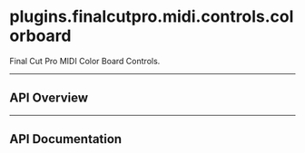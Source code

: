 # plugins.finalcutpro.midi.controls.colorboard

Final Cut Pro MIDI Color Board Controls.

---

## API Overview

---

## API Documentation

